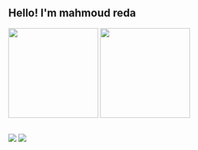 ## Hello! I'm mahmoud reda
<div>
  <img height="180em" src="https://github-readme-stats.vercel.app/api?username=7rakatt&theme=merko"/>  
  <img height="180em" src="https://github-readme-stats.vercel.app/api/top-langs/?username=7rakatt&theme=merko"/>
</div>

##

<div>
  <a href="https://www.linkedin.com/in/mahmoud-hrakat-0a224a31a/" target="_blank"><img src="https://img.shields.io/badge/-LinkedIn-%230077B5?style=for-the-badge&logo=linkedin&logoColor=white" target="_blank"></a> 
  <a href = "mailto:mahmoudhrakat92@gmail.com"><img src="https://img.shields.io/badge/-Gmail-%23333?style=for-the-badge&logo=gmail&logoColor=white" target="_blank"></a>
</div>
